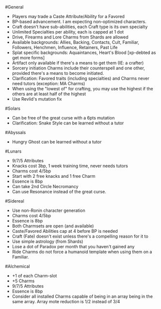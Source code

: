 #General

 * Players may trade a Caste Attribute/Ability for a Favored
 * BP-based advancement.  I am expecting non-optimized characters.
 * Craft doesn't have sub-abilities, each Craft type is its own specialty
 * Unlimited Specialties per ability, each is capped at 1 dot
 * Drive, Firearms and Lore Charms from Shards are allowed
 * Available backgrounds: Allies, Backing, Contacts, Cult, Familiar, Followers, Henchmen, Influence, Retainers, Past Life
 * Splat specific backgrounds: Aquaintances, Heart's Blood [xp-debted as get more forms]
 * Artifact only available if there's a means to get them (IE: a crafter)
 * Sorcery initiation Charms include their counterspell and one other, provided there's a means to become initiated.
 * Clarification: Favored traits (including specialties) and Charms never need tutors (exception: MA Charms)
 * When using the "lowest of" for crafting, you may use the highest if the others are at least half of the highest
 * Use Revlid's mutation fix

#Solars

 * Can be free of the great curse with a 6pts mutation
 * Clarification: Snake Style can be learned without a tutor

#Abyssals

 * Hungry Ghost can be learned without a tutor

#Lunars

 * 9/7/5 Attributes
 * Knacks cost 3bp, 1 week training time, never needs tutors
 * Charms cost 4/5bp
 * Start with 2 free knacks and 1 free Charm
 * Essence is 8bp
 * Can take 2nd Circle Necromancy
 * Can use Resonance instead of the great curse.

#Sidereal

 * Use non-Ronin character generation
 * Charms cost 4/5bp
 * Essence is 8bp
 * Both Charmsets are open (and available)
 * Caste/Favored Abilities cap at 4 before BP is needed
 * Craft (Fate) doesn't exist unless there's a compelling reason for it to
 * Use simple astrology (from Shards)
 * Lose a dot of Paradox per month that you haven't gained any
 * Ride Charms do not force a humanoid template when using them on a Familiar.

#Alchemical

 * +1 of each Charm-slot
 * +5 Charms
 * 9/7/5 Attributes
 * Essence is 8bp
 * Consider all installed Charms capable of being in an array being in the same array.  Array mote reduction is 1/2 instead of 3/4
